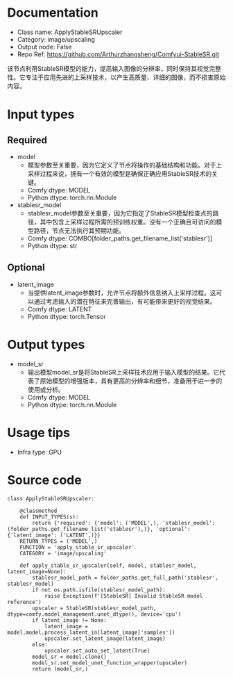 # Documentation
- Class name: ApplyStableSRUpscaler
- Category: image/upscaling
- Output node: False
- Repo Ref: https://github.com/Arthurzhangsheng/Comfyui-StableSR.git

该节点利用StableSR模型的能力，提高输入图像的分辨率，同时保持其视觉完整性。它专注于应用先进的上采样技术，以产生高质量、详细的图像，而不损害原始内容。

# Input types
## Required
- model
    - 模型参数至关重要，因为它定义了节点将操作的基础结构和功能。对于上采样过程来说，拥有一个有效的模型是确保正确应用StableSR技术的关键。
    - Comfy dtype: MODEL
    - Python dtype: torch.nn.Module
- stablesr_model
    - stablesr_model参数至关重要，因为它指定了StableSR模型检查点的路径，其中包含上采样过程所需的预训练权重。没有一个正确且可访问的模型路径，节点无法执行其预期功能。
    - Comfy dtype: COMBO[folder_paths.get_filename_list('stablesr')]
    - Python dtype: str
## Optional
- latent_image
    - 当提供latent_image参数时，允许节点将额外信息纳入上采样过程。这可以通过考虑输入的潜在特征来完善输出，有可能带来更好的视觉结果。
    - Comfy dtype: LATENT
    - Python dtype: torch.Tensor

# Output types
- model_sr
    - 输出模型model_sr是将StableSR上采样技术应用于输入模型的结果。它代表了原始模型的增强版本，具有更高的分辨率和细节，准备用于进一步的使用或分析。
    - Comfy dtype: MODEL
    - Python dtype: torch.nn.Module

# Usage tips
- Infra type: GPU

# Source code
```
class ApplyStableSRUpscaler:

    @classmethod
    def INPUT_TYPES(s):
        return {'required': {'model': ('MODEL',), 'stablesr_model': (folder_paths.get_filename_list('stablesr'),)}, 'optional': {'latent_image': ('LATENT',)}}
    RETURN_TYPES = ('MODEL',)
    FUNCTION = 'apply_stable_sr_upscaler'
    CATEGORY = 'image/upscaling'

    def apply_stable_sr_upscaler(self, model, stablesr_model, latent_image=None):
        stablesr_model_path = folder_paths.get_full_path('stablesr', stablesr_model)
        if not os.path.isfile(stablesr_model_path):
            raise Exception(f'[StableSR] Invalid StableSR model reference')
        upscaler = StableSR(stablesr_model_path, dtype=comfy.model_management.unet_dtype(), device='cpu')
        if latent_image != None:
            latent_image = model.model.process_latent_in(latent_image['samples'])
            upscaler.set_latent_image(latent_image)
        else:
            upscaler.set_auto_set_latent(True)
        model_sr = model.clone()
        model_sr.set_model_unet_function_wrapper(upscaler)
        return (model_sr,)
```